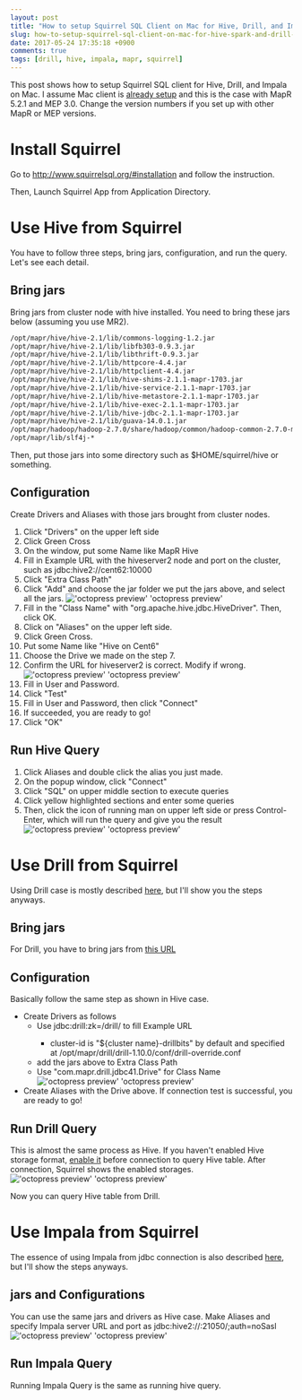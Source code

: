 ```yaml
---
layout: post
title: "How to setup Squirrel SQL Client on Mac for Hive, Drill, and Impala on MapR cluster"
slug: how-to-setup-squirrel-sql-client-on-mac-for-hive-spark-and-drill-on-mapr-cluster
date: 2017-05-24 17:35:18 +0900
comments: true
tags: [drill, hive, impala, mapr, squirrel]
---
```


This post shows how to setup Squirrel SQL client for Hive, Drill, and Impala on Mac.
I assume Mac client is [already setup](http://maprdocs.mapr.com/home/AdvancedInstallation/SettingUptheClient-macosx.html) and this is the case with MapR 5.2.1 and MEP 3.0.
Change the version numbers if you set up with other MapR or MEP versions.

# Install Squirrel

Go to http://www.squirrelsql.org/#installation and follow the instruction.

Then, Launch Squirrel App from Application Directory.

# Use Hive from Squirrel

You have to follow three steps, bring jars, configuration, and run the query.
Let's see each detail.

## Bring jars

Bring jars from cluster node with hive installed.
You need to bring these jars below (assuming you use MR2).

```bash
/opt/mapr/hive/hive-2.1/lib/commons-logging-1.2.jar
/opt/mapr/hive/hive-2.1/lib/libfb303-0.9.3.jar
/opt/mapr/hive/hive-2.1/lib/libthrift-0.9.3.jar
/opt/mapr/hive/hive-2.1/lib/httpcore-4.4.jar
/opt/mapr/hive/hive-2.1/lib/httpclient-4.4.jar
/opt/mapr/hive/hive-2.1/lib/hive-shims-2.1.1-mapr-1703.jar
/opt/mapr/hive/hive-2.1/lib/hive-service-2.1.1-mapr-1703.jar
/opt/mapr/hive/hive-2.1/lib/hive-metastore-2.1.1-mapr-1703.jar
/opt/mapr/hive/hive-2.1/lib/hive-exec-2.1.1-mapr-1703.jar
/opt/mapr/hive/hive-2.1/lib/hive-jdbc-2.1.1-mapr-1703.jar
/opt/mapr/hive/hive-2.1/lib/guava-14.0.1.jar
/opt/mapr/hadoop/hadoop-2.7.0/share/hadoop/common/hadoop-common-2.7.0-mapr-1703.jar
/opt/mapr/lib/slf4j-*
```

Then, put those jars into some directory such as $HOME/squirrel/hive or something.

## Configuration

Create Drivers and Aliases with those jars brought from cluster nodes.

1. Click "Drivers" on the upper left side
2. Click Green Cross
3. On the window, put some Name like MapR Hive
4. Fill in Example URL with the hiveserver2 node and port on the cluster, such as jdbc:hive2://cent62:10000
5. Click "Extra Class Path"
6. Click "Add" and choose the jar folder we put the jars above, and select all the jars. !['octopress preview' 'octopress preview'](/images/20170524/blog0.png)
7. Fill in the "Class Name" with "org.apache.hive.jdbc.HiveDriver". Then, click OK.
8. Click on "Aliases" on the upper left side.
9. Click Green Cross.
10. Put some Name like "Hive on Cent6"
11. Choose the Drive we made on the step 7.
12. Confirm the URL for hiveserver2 is correct. Modify if wrong. !['octopress preview' 'octopress preview'](/images/20170524/blog1.png)
13. Fill in User and Password.
14. Click "Test"
15. Fill in User and Password, then click "Connect"
16. If succeeded, you are ready to go!
17. Click "OK"

## Run Hive Query

1. Click Aliases and double click the alias you just made.
2. On the popup window, click "Connect"
3. Click "SQL" on upper middle section to execute queries
4. Click yellow highlighted sections and enter some queries
5. Then, click the icon of running man on upper left side or press Control-Enter, which will run the query and give you the result !['octopress preview' 'octopress preview'](/images/20170524/blog3.png)

# Use Drill from Squirrel

Using Drill case is mostly described [here](http://maprdocs.mapr.com/home/Drill/Downloading-Configuring-Driver.html), but I'll show you the steps anyways.

## Bring jars

For Drill, you have to bring jars from [this URL](http://package.mapr.com/tools/MapR-JDBC/MapR_Drill/)

## Configuration

Basically follow the same step as shown in Hive case.
* Create Drivers as follows
    * Use jdbc:drill:zk=<zk quorum>/drill/<cluster id> to fill Example URL
        * cluster-id is "${cluster name}-drillbits" by default and specified at /opt/mapr/drill/drill-1.10.0/conf/drill-override.conf
    * add the jars above to Extra Class Path
    * Use "com.mapr.drill.jdbc41.Drive" for Class Name !['octopress preview' 'octopress preview'](/images/20170524/blog4.png)
* Create Aliases with the Drive above. If connection test is successful, you are ready to go!

## Run Drill Query

This is almost the same process as Hive.
If you haven't enabled Hive storage format, [enable it](http://maprdocs.mapr.com/home/Drill/configure_hive_storage_plugin.html) before connection to query Hive table.
After connection, Squirrel shows the enabled storages.
!['octopress preview' 'octopress preview'](/images/20170524/blog5.png)

Now you can query Hive table from Drill.

# Use Impala from Squirrel

The essence of using Impala from jdbc connection is also described [here](http://maprdocs.mapr.com/home/Impala/JDBCConnections-UsingtheJ.html), but I'll show the steps anyways.

## jars and Configurations

You can use the same jars and drivers as Hive case.
Make Aliases and specify Impala server URL and port as jdbc:hive2://<impala-server-host>:21050/;auth=noSasl
!['octopress preview' 'octopress preview'](/images/20170524/blog6.png)

## Run Impala Query

Running Impala Query is the same as running hive query.


